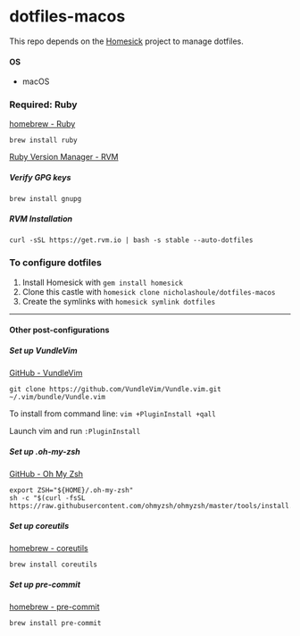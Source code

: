 # dotfiles-macos

This repo depends on the [Homesick](https://github.com/technicalpickles/homesick) project to manage dotfiles.

#### OS

- macOS

### Required: Ruby

[homebrew - Ruby](https://www.ruby-lang.org/en/documentation/installation/)

```
brew install ruby
```

[Ruby Version Manager - RVM](https://rvm.io/)

##### Verify GPG keys

```
brew install gnupg
```

##### RVM Installation

```
curl -sSL https://get.rvm.io | bash -s stable --auto-dotfiles
```

### To configure dotfiles

1. Install Homesick with `gem install homesick`
2. Clone this castle with `homesick clone nicholashoule/dotfiles-macos`
3. Create the symlinks with `homesick symlink dotfiles`

---

#### Other post-configurations

##### Set up VundleVim

[GitHub - VundleVim](https://github.com/VundleVim/Vundle.vim)

```
git clone https://github.com/VundleVim/Vundle.vim.git ~/.vim/bundle/Vundle.vim
```

To install from command line: `vim +PluginInstall +qall`

Launch vim and run `:PluginInstall`

##### Set up .oh-my-zsh

[GitHub - Oh My Zsh](https://github.com/ohmyzsh/ohmyzsh)

```
export ZSH="${HOME}/.oh-my-zsh"
sh -c "$(curl -fsSL https://raw.githubusercontent.com/ohmyzsh/ohmyzsh/master/tools/install.sh)"
```

##### Set up coreutils

[homebrew - coreutils](https://formulae.brew.sh/formula/coreutils)

```
brew install coreutils
```

##### Set up pre-commit

[homebrew - pre-commit](https://pre-commit.com/#installation)

```
brew install pre-commit
```
